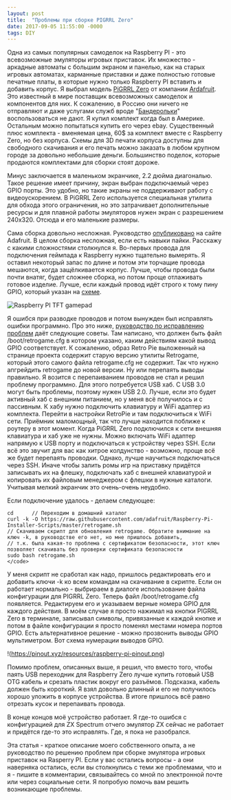 ```yaml
---
layout: post
title:  "Проблемы при сборке PIGRRL Zero"
date: 2017-09-05 11:55:00 -0000
tags: DIY
---
```


Одна из самых популярных самоделок на Raspberry PI - это всевозможные эмуляторы игровых приставок. Их множество - аркадные автоматы с большим экраном и панелью, как на старых игровых автоматах, карманные приставки и даже полностью готовые печатные платы,  в которые нужно только Raspberry PI вставить и добавить корпус. Я выбрал модель [PiGRRL Zero](https://learn.adafruit.com/pigrrl-zero/overview) от компании [Ardafruit](http://www.adafruit.com). Это известный в мире поставщик всевозможных самоделок и компонентов для них. К сожалению, в Россию они ничего не отправляют и даже услугами служб вроде "[Бандерольки](https://qwintry.com/ru)" воспользоваться не дают. Я купил комплект когда был в Америке. Остальным можно попытаться купить его через ebay. Существенный плюс комплекта - вменяемая цена, 60$ за комплект вместе с Raspberry Zero, но без корпуса. Схемы для 3D печати корпуса доступны для свободного скачивания и его печать можно заказать в любом крупном городе за довольно небольшие деньги. Большинство поделок, которые продаются комплектами для сборки стоят дороже.

Минус заключается в маленьком экранчике, 2.2 дюйма диагональю. Такое решение имеет причину, экран выбран подключаемый через GPIO порты. Это удобно, но такие экраны не поддерживают работу с видеоускорением. В PiGRRL Zero используется специальная утилита для обхода этого ограничения, но это затрачивает дополнительные ресурсы и для плавной работы эмуляторов нужен экран с разрешением 240x320. Отсюда и его маленькие размеры.

Сама сборка довольно несложная. Руководство [опубликовано](https://learn.adafruit.com/pigrrl-zero/overview) на сайте Adafruit. В целом сборка несложная, если есть навыки пайки. Расскажу с какими сложностями столкнулся я. Во-первых провода для подключения геймпада к Raspberry нужно тщательно вымерять. Я оставил некоторый запас по длине и потом эти торчащие провода мешаются, когда защёлкивается корпус. Лучше, чтобы провода были почти внатяг, будет сложнее сборка, но потом проще отлаживать готовое изделие. Лучше, если каждый провод идёт строго к тому пину GPIO, который указан на [схеме](https://cdn-learn.adafruit.com/assets/assets/000/033/688/original/raspberry_pi_pitft-gamepad-prep.jpg?1468070172).

![Raspberry PI TFT gamepad](https://cdn-learn.adafruit.com/assets/assets/000/033/688/small360/raspberry_pi_pitft-gamepad-prep.jpg?1468070172)

Я ошибся при разводке проводов и потом вынужден был исправлять ошибки программно. Про это ниже, [руководство по исправлению проблем](https://learn.adafruit.com/pigrrl-zero/troubleshooting-retropie-and-retrogame) даёт следующие советы. Там написано, что должен быть файл /boot/retrogame.cfg в котором указано, каким действиям какой вывод GPIO соответствует. К сожалению, образ Retro Pie выложенный на странице проекта содержит старую версию утилиты Retrogame, который этого самого файла retrogame.cfg не содержит. Так что нужно апгрейдить retrogame до новой версии. Ну или перепаять выводы правильно. Я возится с перепаиванием проводов не стал и решил проблему программно. Для этого потребуется USB хаб. С USB 3.0 могут быть проблемы, поэтому нужен USB 2.0. Лучше, если это будет активный хаб с внешним питанием, но у меня всё получилось и с пассивным. К хабу нужно подключить клавиатуру и WiFi адаптер из комплекта. Перейти в настройки RetroPie и там подключиться к WiFi сети. Приёмник маломощный, так что лучше находится поближе к роутеру в этот момент. Когда PiGRRL Zero подключился к сети внешняя клавиатура и хаб уже не нужны. Можно включать WiFi адаптер напрямую к USB порту и подключаться к устройству через SSH. Если всё это звучит для вас как хитрое колдунство - возможно, проще всё же будет перепаять проводки. Однако, лучше научиться подключаться через SSH. Иначе чтобы залить ромы игр на приставку придётся записывать их на флешку, подключать хаб с внешней клавиатурой и копировать их файловым менеджером с флешки в нужные каталоги. Учитывая мелкий экранчик это очень-очень неудобно.
 
Если подключение удалось - делаем следующее:

    cd      // Переходим в домашний каталог
    curl -k -O https://raw.githubusercontent.com/adafruit/Raspberry-Pi-Installer-Scripts/master/retrogame.sh      
    // Скачиваем скрипт для обновления retrogame. Обратите внимание на ключ -k, в руководстве его нет, но мне пришлось добавить,
    // т.к. была какая-то проблема с сертификатом безопасности, этот ключ позволяет скачивать без проверки сертификата безопасности
    sudo bash retrogame.sh
    </code>

У меня скрипт не сработал как надо, пришлось редактировать его и добавить ключи -k ко всем командам на скачивание в скрипте. Если он работает нормально - выбрираем в диалоге использование файла конфигурации для PIGRRL Zero. Теперь файл /boot/retrogame.cfg появляется. Редактируем его и указываем верные номера GPIO для каждого действия. В моём случае я просто нажимал на кнопки PIGRRL Zero в терминале, записывал символы, привязанные к каждой кнопке и потом в файле конфигурации я просто поменял местами номера портов GPIO. Есть альтернативное решение - можно прозвонить выводы GPIO мультиметром. Вот схема нумерации выводов GPIO.

!(https://pinout.xyz/resources/raspberry-pi-pinout.png)

Помимо проблем, описанных выше, я решил, что вместо того, чтобы паять USB переходник для Raspberry Zero лучше купить готовый USB OTG кабель и срезать пластик вокруг его разъёмов. Подсказка, кабель должен быть короткий. Я взял довольно длинный и его не получилось хорошо уложить в корпусе устройства. В итоге пришлось всё равно отрезать кусок и перепаивать провода.

В конце концов моё устройство работает. Я где-то ошибся с конфигурацией для ZX Spectrum отчего эмулятор ZX сейчас не работает и придётся где-то это исправлять. Где, я пока не разобрался. 

Эта статья - краткое описание моего собственного опыта, а не руководство по решению проблем при сборке эмулятора игровых приставок на Rasperry PI. Если у вас остались вопросы - а они наверняка остались, если вы столкнулись с теми же проблемами, что и я - пишите в комментарии, связывайтесь со мной по электронной почте или через социальные сети. Я попробую помочь вам решить возникающие проблемы.